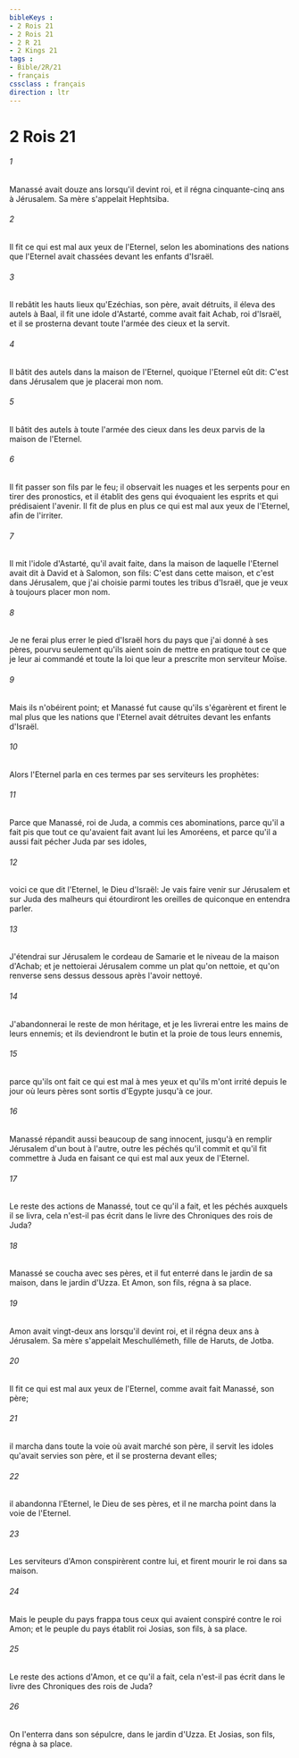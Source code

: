 ```yaml
---
bibleKeys : 
- 2 Rois 21
- 2 Rois 21
- 2 R 21
- 2 Kings 21
tags : 
- Bible/2R/21
- français
cssclass : français
direction : ltr
---
```


# 2 Rois 21

###### 1
Manassé avait douze ans lorsqu'il devint roi, et il régna cinquante-cinq ans à Jérusalem. Sa mère s'appelait Hephtsiba.
###### 2
Il fit ce qui est mal aux yeux de l'Eternel, selon les abominations des nations que l'Eternel avait chassées devant les enfants d'Israël.
###### 3
Il rebâtit les hauts lieux qu'Ezéchias, son père, avait détruits, il éleva des autels à Baal, il fit une idole d'Astarté, comme avait fait Achab, roi d'Israël, et il se prosterna devant toute l'armée des cieux et la servit.
###### 4
Il bâtit des autels dans la maison de l'Eternel, quoique l'Eternel eût dit: C'est dans Jérusalem que je placerai mon nom.
###### 5
Il bâtit des autels à toute l'armée des cieux dans les deux parvis de la maison de l'Eternel.
###### 6
Il fit passer son fils par le feu; il observait les nuages et les serpents pour en tirer des pronostics, et il établit des gens qui évoquaient les esprits et qui prédisaient l'avenir. Il fit de plus en plus ce qui est mal aux yeux de l'Eternel, afin de l'irriter.
###### 7
Il mit l'idole d'Astarté, qu'il avait faite, dans la maison de laquelle l'Eternel avait dit à David et à Salomon, son fils: C'est dans cette maison, et c'est dans Jérusalem, que j'ai choisie parmi toutes les tribus d'Israël, que je veux à toujours placer mon nom.
###### 8
Je ne ferai plus errer le pied d'Israël hors du pays que j'ai donné à ses pères, pourvu seulement qu'ils aient soin de mettre en pratique tout ce que je leur ai commandé et toute la loi que leur a prescrite mon serviteur Moïse.
###### 9
Mais ils n'obéirent point; et Manassé fut cause qu'ils s'égarèrent et firent le mal plus que les nations que l'Eternel avait détruites devant les enfants d'Israël.
###### 10
Alors l'Eternel parla en ces termes par ses serviteurs les prophètes:
###### 11
Parce que Manassé, roi de Juda, a commis ces abominations, parce qu'il a fait pis que tout ce qu'avaient fait avant lui les Amoréens, et parce qu'il a aussi fait pécher Juda par ses idoles,
###### 12
voici ce que dit l'Eternel, le Dieu d'Israël: Je vais faire venir sur Jérusalem et sur Juda des malheurs qui étourdiront les oreilles de quiconque en entendra parler.
###### 13
J'étendrai sur Jérusalem le cordeau de Samarie et le niveau de la maison d'Achab; et je nettoierai Jérusalem comme un plat qu'on nettoie, et qu'on renverse sens dessus dessous après l'avoir nettoyé.
###### 14
J'abandonnerai le reste de mon héritage, et je les livrerai entre les mains de leurs ennemis; et ils deviendront le butin et la proie de tous leurs ennemis,
###### 15
parce qu'ils ont fait ce qui est mal à mes yeux et qu'ils m'ont irrité depuis le jour où leurs pères sont sortis d'Egypte jusqu'à ce jour.
###### 16
Manassé répandit aussi beaucoup de sang innocent, jusqu'à en remplir Jérusalem d'un bout à l'autre, outre les péchés qu'il commit et qu'il fit commettre à Juda en faisant ce qui est mal aux yeux de l'Eternel.
###### 17
Le reste des actions de Manassé, tout ce qu'il a fait, et les péchés auxquels il se livra, cela n'est-il pas écrit dans le livre des Chroniques des rois de Juda?
###### 18
Manassé se coucha avec ses pères, et il fut enterré dans le jardin de sa maison, dans le jardin d'Uzza. Et Amon, son fils, régna à sa place.
###### 19
Amon avait vingt-deux ans lorsqu'il devint roi, et il régna deux ans à Jérusalem. Sa mère s'appelait Meschullémeth, fille de Haruts, de Jotba.
###### 20
Il fit ce qui est mal aux yeux de l'Eternel, comme avait fait Manassé, son père;
###### 21
il marcha dans toute la voie où avait marché son père, il servit les idoles qu'avait servies son père, et il se prosterna devant elles;
###### 22
il abandonna l'Eternel, le Dieu de ses pères, et il ne marcha point dans la voie de l'Eternel.
###### 23
Les serviteurs d'Amon conspirèrent contre lui, et firent mourir le roi dans sa maison.
###### 24
Mais le peuple du pays frappa tous ceux qui avaient conspiré contre le roi Amon; et le peuple du pays établit roi Josias, son fils, à sa place.
###### 25
Le reste des actions d'Amon, et ce qu'il a fait, cela n'est-il pas écrit dans le livre des Chroniques des rois de Juda?
###### 26
On l'enterra dans son sépulcre, dans le jardin d'Uzza. Et Josias, son fils, régna à sa place.
